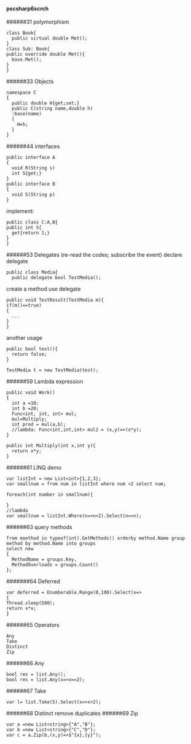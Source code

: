 #### pscsharp6scrch
######31 polymorphism
```
class Book{
  public virtual double Met();
}
class Sub: Book{
public override double Met(){
  base.Met();
}
}

```
######33 Objects
```
namespace C
{
  public double H{get;set;}
  public C(string name,double h)
  :base(name)
  {
    H=h;
  }
}
```
######44 interfaces
```
public interface A
{
  void R(String s)
  int S{get;} 
}
public interface B
{
  void S(String p)
}
```
implement:
```
public class C:A,B{
public int S{
  get{return 1;}
}
}
```


######53 Delegates (re-read the codes; subscribe the event)
declare delegate
```
public class Media{
  public delegate bool TestMedia();
```

create a method use delegate
```
public void TestResult(TestMedia m){
if(m()==true)
{
  ...
}
}
```

another usage
```
public bool test(){
  return false;
}

TestMedia t = new TestMedia(test);
```
######59 Lambda expression
```
public void Work()
{
  int a =10;
  int b =20;
  Func<int, int, int> mul;
  mul=Multiply;
  int prod = mul(a,b);
  //lambda: Func<int,int,int> mul2 = (x,y)=>(x*y);
}

public int Multiply(int x,int y){
  return x*y;
}
```
######61 LINQ demo
```
var listInt = new List<int>{1,2,3};
var smallnum = from num in listInt where num <2 select num;

foreach(int number in smallnum){
  
}
//lambda
var smallnum = listInt.Where(n=>n<2).Select(n=>n);
```
######63 query methods
```
from moethod in typeof(int).GetMethods() orderby method.Name group method by method.Name into groups
select new
{
  MethodName = groups.Key,
  MethodOverloads = groups.Count()
};
```
#######64 Deferred
```
var deferred = Enumberable.Range(0,100).Select(x=>
{
Thread.sleep(500);
return x*x;
}
```
######65 Operators
```
Any
Take
Distinct
Zip
```
######66 Any
```
bool res = list.Any();
bool res = list.Any(x=>x==2);
```
######67 Take
```
var l= list.Take(5).Select(x=>x>2);
```
######68 Distinct
remove duplicates
######69 Zip
```
var a =new List<string>{"A","B"};
var b =new List<string>{"C","D"};
var c = a.Zip(b,(x,y)=>$"{x},{y}");
```
